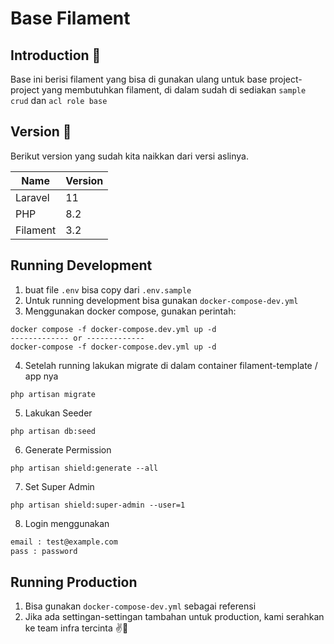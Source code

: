 # Base Filament
## Introduction 👋
Base ini berisi filament yang bisa di gunakan ulang untuk base project-project yang membutuhkan filament,
di dalam sudah di sediakan `sample crud` dan `acl role base`

## Version 🔗
Berikut version yang sudah kita naikkan dari versi aslinya.

| Name     | Version  |
|----------|----------|
| Laravel  | 11       |
| PHP      | 8.2      |
| Filament | 3.2      |

## Running Development
1. buat file `.env` bisa copy dari `.env.sample`
2. Untuk running development bisa gunakan `docker-compose-dev.yml`
3. Menggunakan docker compose, gunakan perintah:
```
docker compose -f docker-compose.dev.yml up -d
------------- or -------------
docker-compose -f docker-compose.dev.yml up -d
```
4. Setelah running lakukan migrate di dalam container filament-template / app nya
```
php artisan migrate
```
5. Lakukan Seeder
```
php artisan db:seed
```
6. Generate Permission
```
php artisan shield:generate --all
```
7. Set Super Admin
```
php artisan shield:super-admin --user=1
```
8. Login menggunakan 
```bash
email : test@example.com
pass : password
```

## Running Production
1. Bisa gunakan `docker-compose-dev.yml` sebagai referensi
2. Jika ada settingan-settingan tambahan untuk production, kami serahkan ke team infra tercinta ✌️🙏

